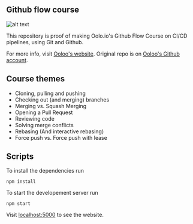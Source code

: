 ## Github flow course

![alt text](https://imgur.com/i8Oy1Rv.png)

This repository is proof of making Oolo.io's Github Flow Course on CI/CD pipelines, using Git and Github.

For more info, visit [Ooloo's website](https://ooloo.io/project/github-flow). Original repo is on [Ooloo's Github account](https://github.com/ooloo-io/github-flow-lihuelworks/).

## Course themes

- Cloning, pulling and pushing
- Checking out (and merging) branches
- Merging vs. Squash Merging
- Opening a Pull Request
- Reviewing code
- Solving merge conflicts
- Rebasing (And interactive rebasing)
- Force push vs. Force push with lease


## Scripts

To install the dependencies run

```
npm install
```

To start the developement server run

```
npm start
```

Visit [localhost:5000](http://localhost:5000) to see the website.
